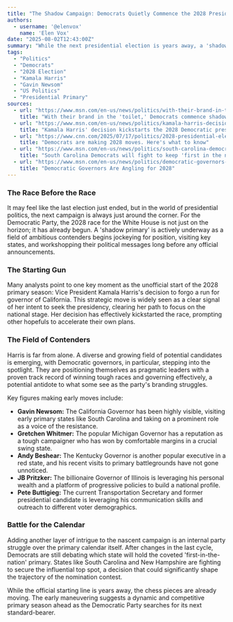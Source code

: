 ```yaml
---
title: "The Shadow Campaign: Democrats Quietly Commence the 2028 Presidential Primary"
authors:
  - username: '@elenvox'
    name: 'Elen Vox'
date: "2025-08-02T12:43:00Z"
summary: "While the next presidential election is years away, a 'shadow primary' for the 2028 Democratic nomination is already heating up. High-profile figures like Kamala Harris and Gavin Newsom are making strategic moves, signaling an early start to the race to define the party's future."
tags:
  - "Politics"
  - "Democrats"
  - "2028 Election"
  - "Kamala Harris"
  - "Gavin Newsom"
  - "US Politics"
  - "Presidential Primary"
sources:
  - url: "https://www.msn.com/en-us/news/politics/with-their-brand-in-the-toilet-democrats-commence-shadow-2028-primary-for-president/ar-AA1JLS5q"
    title: "With their brand in the 'toilet,' Democrats commence shadow 2028 primary for president"
  - url: "https://www.msn.com/en-us/news/politics/kamala-harris-decision-kickstarts-the-2028-democratic-presidential-primary-5-takeaways/ar-AA1JFLoH"
    title: "Kamala Harris' decision kickstarts the 2028 Democratic presidential primary: 5 takeaways"
  - url: "https://www.cnn.com/2025/07/17/politics/2028-presidential-election-democrats-analysis"
    title: "Democrats are making 2028 moves. Here's what to know"
  - url: "https://www.msn.com/en-us/news/politics/south-carolina-democrats-will-fight-to-keep-first-in-the-nation-primary-status-in-2028/ar-AA1JmX5q"
    title: "South Carolina Democrats will fight to keep 'first in the nation' primary status in 2028"
  - url: "https://www.msn.com/en-us/news/politics/democratic-governors-have-a-fix-for-the-party-themselves/ar-AA1JzhMm"
    title: "Democratic Governors Are Angling for 2028"
---
```


### The Race Before the Race

It may feel like the last election just ended, but in the world of presidential politics, the next campaign is always just around the corner. For the Democratic Party, the 2028 race for the White House is not just on the horizon; it has already begun. A 'shadow primary' is actively underway as a field of ambitious contenders begins jockeying for position, visiting key states, and workshopping their political messages long before any official announcements.

### The Starting Gun

Many analysts point to one key moment as the unofficial start of the 2028 primary season: Vice President Kamala Harris's decision to forgo a run for governor of California. This strategic move is widely seen as a clear signal of her intent to seek the presidency, clearing her path to focus on the national stage. Her decision has effectively kickstarted the race, prompting other hopefuls to accelerate their own plans.

### The Field of Contenders

Harris is far from alone. A diverse and growing field of potential candidates is emerging, with Democratic governors, in particular, stepping into the spotlight. They are positioning themselves as pragmatic leaders with a proven track record of winning tough races and governing effectively, a potential antidote to what some see as the party's branding struggles.

Key figures making early moves include:

*   **Gavin Newsom:** The California Governor has been highly visible, visiting early primary states like South Carolina and taking on a prominent role as a voice of the resistance.
*   **Gretchen Whitmer:** The popular Michigan Governor has a reputation as a tough campaigner who has won by comfortable margins in a crucial swing state.
*   **Andy Beshear:** The Kentucky Governor is another popular executive in a red state, and his recent visits to primary battlegrounds have not gone unnoticed.
*   **JB Pritzker:** The billionaire Governor of Illinois is leveraging his personal wealth and a platform of progressive policies to build a national profile.
*   **Pete Buttigieg:** The current Transportation Secretary and former presidential candidate is leveraging his communication skills and outreach to different voter demographics.

### Battle for the Calendar

Adding another layer of intrigue to the nascent campaign is an internal party struggle over the primary calendar itself. After changes in the last cycle, Democrats are still debating which state will hold the coveted 'first-in-the-nation' primary. States like South Carolina and New Hampshire are fighting to secure the influential top spot, a decision that could significantly shape the trajectory of the nomination contest.

While the official starting line is years away, the chess pieces are already moving. The early maneuvering suggests a dynamic and competitive primary season ahead as the Democratic Party searches for its next standard-bearer.
